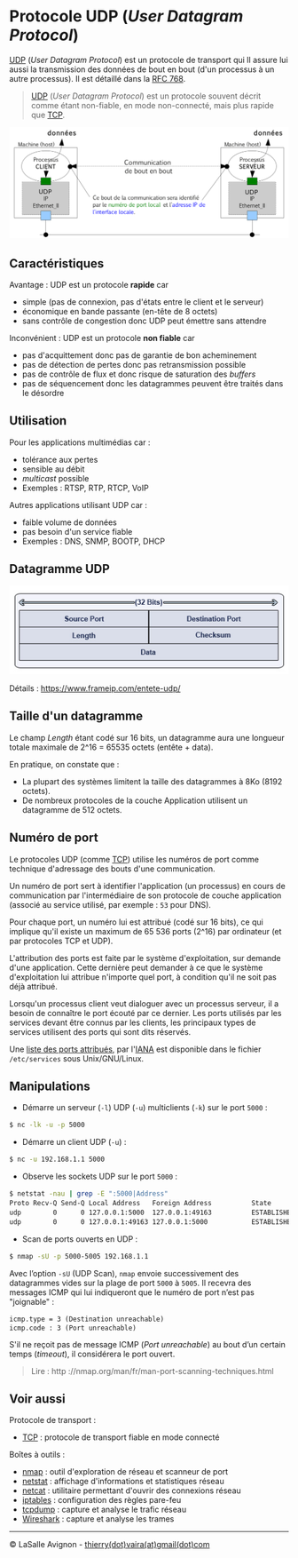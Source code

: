 # Protocole UDP (_User Datagram Protocol_)

[UDP](https://fr.wikipedia.org/wiki/User_Datagram_Protocol) (_User Datagram Protocol_) est un protocole de transport qui Il assure lui aussi la transmission des données de bout en bout (d'un processus à un autre processus). Il est détaillé dans la [RFC 768](https://tools.ietf.org/html/rfc768).

> [UDP](https://fr.wikipedia.org/wiki/User_Datagram_Protocol) (_User Datagram Protocol_) est un protocole souvent décrit comme étant non-fiable, en mode non-connecté, mais plus rapide que [TCP](https://fr.wikipedia.org/wiki/Transmission_Control_Protocol).

![](../images/udp-communication.png)

## Caractéristiques

Avantage : UDP est un protocole **rapide** car

- simple (pas de connexion, pas d'états entre le client et le serveur)
- économique en bande passante (en-tête de 8 octets)
- sans contrôle de congestion donc UDP peut émettre sans attendre

Inconvénient : UDP est un protocole **non fiable** car

- pas d'acquittement donc pas de garantie de bon acheminement
- pas de détection de pertes donc pas retransmission possible
- pas de contrôle de flux et donc risque de saturation des _buffers_
- pas de séquencement donc les datagrammes peuvent être traités dans le désordre

## Utilisation

Pour les applications multimédias car :

- tolérance aux pertes
- sensible au débit
- _multicast_ possible
- Exemples : RTSP, RTP, RTCP, VoIP

Autres applications utilisant UDP car :

- faible volume de données
- pas besoin d'un service fiable
- Exemples : DNS, SNMP, BOOTP, DHCP

## Datagramme UDP

![](../images/udp-datagram.png)

Détails : https://www.frameip.com/entete-udp/

## Taille d'un datagramme

Le champ _Length_ étant codé sur 16 bits, un datagramme aura une longueur totale maximale de 2^16 = 65535 octets (entête + data).

En pratique, on constate que :

- La plupart des systèmes limitent la taille des datagrammes à 8Ko (8192 octets).
- De nombreux protocoles de la couche Application utilisent un datagramme de 512 octets.

## Numéro de port

Le protocoles UDP (comme [TCP](https://fr.wikipedia.org/wiki/Transmission_Control_Protocol)) utilise les numéros de port comme technique d'adressage des bouts d'une communication.

Un numéro de port sert à identifier l'application (un processus) en cours de communication par l'intermédiaire de son protocole de couche application (associé au service utilisé, par exemple : `53` pour DNS).

Pour chaque port, un numéro lui est attribué (codé sur 16 bits), ce qui implique qu'il existe un maximum de 65 536 ports (2^16) par ordinateur (et par protocoles TCP et UDP).

L'attribution des ports est faite par le système d'exploitation, sur demande d'une application. Cette dernière peut demander à ce que le système d'exploitation lui attribue n'importe quel port, à condition qu'il ne soit pas déjà attribué.

Lorsqu'un processus client veut dialoguer avec un processus serveur, il a besoin de connaître le port écouté par ce dernier. Les ports utilisés par les services devant être connus par les clients, les principaux types de services utilisent des ports qui sont dits réservés.

Une [liste des ports attribués](https://www.iana.org/assignments/service-names-port-numbers/service-names-port-numbers.xhtml), par l'[IANA](https://fr.wikipedia.org/wiki/Internet_Assigned_Numbers_Authority) est disponible dans le fichier `/etc/services` sous Unix/GNU/Linux.

## Manipulations

- Démarre un serveur (`-l`) UDP (`-u`) multiclients (`-k`) sur le port `5000` :

```bash
$ nc -lk -u -p 5000
```

- Démarre un client UDP (`-u`) :

```bash
$ nc -u 192.168.1.1 5000
```

- Observe les sockets UDP sur le port `5000` :

```bash
$ netstat -nau | grep -E ":5000|Address"
Proto Recv-Q Send-Q Local Address   Foreign Address          State
udp        0      0 127.0.0.1:5000  127.0.0.1:49163          ESTABLISHED
udp        0      0 127.0.0.1:49163 127.0.0.1:5000           ESTABLISHED
```

- Scan de ports ouverts en UDP :

```bash
$ nmap -sU -p 5000-5005 192.168.1.1
```

Avec l’option `-sU` (UDP Scan), `nmap` envoie successivement des datagrammes vides sur la plage de port `5000` à `5005`. Il recevra des messages ICMP qui lui indiqueront que le numéro de port n’est pas "joignable" :

```
icmp.type = 3 (Destination unreachable)
icmp.code : 3 (Port unreachable)
```

S'il ne reçoit pas de message ICMP (_Port unreachable_) au bout d’un certain temps (_timeout_), il considérera le port ouvert.

> Lire : http ://nmap.org/man/fr/man-port-scanning-techniques.html

## Voir aussi

Protocole de transport :

- [TCP](tcp.md) : protocole de transport fiable en mode connecté

Boîtes à outils :

- [nmap](../../tldr/reseau/nmap.md) : outil d'exploration de réseau et scanneur de port
- [netstat](../../tldr/reseau/netstat.md) : affichage d'informations et statistiques réseau
- [netcat](../../tldr/reseau/netcat.md) : utilitaire permettant d'ouvrir des connexions réseau
- [iptables](../../tldr/reseau/iptables.md) : configuration des règles pare-feu
- [tcpdump](../../tldr/reseau/tcpdump.md) : capture et analyse le trafic réseau
- [Wireshark](../outils/../../outils/wireshark.md) : capture et analyse les trames

---
©️ LaSalle Avignon - [thierry(dot)vaira(at)gmail(dot)com](thierry.vaira@gmail.com)
